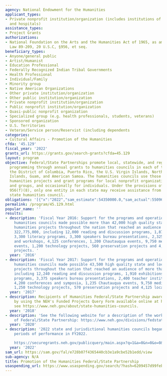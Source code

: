 ```yaml
---
agency: National Endowment for the Humanities
applicant_types:
- Private nonprofit institution/organization (includes institutions of higher education
  and hospitals)
assistance_types:
- Project Grants
authorizations:
- National Foundation on the Arts and the Humanities Act of 1965, as amended, Public
  Law 89-209, 20 U.S.C, §956, et seq.
beneficiary_types:
- Anyone/general public
- Artist/Humanist
- Education Professional
- Federally Recognized Indian Tribal Governments
- Health Professional
- Individual/Family
- Minority group
- Native American Organizations
- Other private institution/organization
- Other public institution/organization
- Private nonprofit institution/organization
- Public nonprofit institution/organization
- Quasi-public nonprofit organization
- Specialized group (e.g. health professionals, students, veterans)
- Sponsored organization
- U.S. Territories
- Veteran/Service person/Reservist (including dependents
categories:
- Cultural Affairs - Promotion of the Humanities
cfda: '45.129'
fiscal_year: '2022'
grants_url: https://grants.gov/search-grants?cfda=45.129
layout: program
objective: Federal/State Partnerships promote local, statewide, and regional humanities
  programming through annual grants to humanities councils in each of the fifty states,
  the District of Columbia, Puerto Rico, the U.S. Virgin Islands, Northern Mariana
  Islands, Guam, and American Samoa. The humanities councils use those grants to conduct
  humanities projects and grant programs for local nonprofit organizations, institutions,
  and groups, and occasionally for individuals. Under the provisions of 20 U.S.C.
  956(f)(8), only one entity in each state may receive assistance from NEH as the
  state humanities council.
obligations: '[{"x":"2022","sam_estimate":54350000.0,"sam_actual":55096350.0,"usa_spending_actual":54809566.57},{"x":"2023","sam_estimate":64450000.0,"sam_actual":0.0,"usa_spending_actual":69862970.99},{"x":"2024","sam_estimate":61800000.0,"sam_actual":0.0,"usa_spending_actual":66716319.54}]'
permalink: /program/45.129.html
popular_name: ''
results:
- description: 'Fiscal Year 2016: Support for the programs and operations of 56 state
    humanities councils made possible more than 42,000 high quality state and local
    humanities projects throughout the nation that reached an audience of more than
    322,775,000, including 12,000 reading and discussion programs, 1,875 exhibitions,
    3,300 literacy programs, 3,300 speakers bureau presentations, 2,325 teacher institutes
    and workshops, 4,125 conferences, 1,200 Chautauqua events, 9,750 media program
    events, 1,200 technology projects, 560 preservation projects and 4,050 local history
    projects. '
  year: '2016'
- description: 'Fiscal Year 2017: Support for the programs and operations of 56 state
    humanities councils made possible 43,500 high quality state and local humanities
    projects throughout the nation that reached an audience of more than 325,000,000,
    including 12,240 reading and discussion programs, 1,910 exhibitions, 3,375 literacy
    programs, 3,375 speakers bureau presentations, 2,400 teacher institutes and workshops,
    4,200 conferences and symposia, 1,235 Chautauqua events, 9,750 media program events,
    1,250 technology projects, 570 preservation projects and 4,125 local history projects.'
  year: '2017'
- description: Recipients of Humanities Federal/State Partnership awards may be found
    by using the NEH's Funded Projects Query Form available online at https://securegrants.neh.gov/publicquery/main.aspx.  Also
    see https://www.neh.gov/about/state-humanities-councils.
  year: '2018'
- description: 'See the following website for a description of the work of the Office
    of Federal/State Partnership: https://www.neh.gov/divisions/fedstate'
  year: '2020'
- description: '2022 state and jurisdictional humanities councils began new five year
    periods of performance in FY2022.

    https://securegrants.neh.gov/publicquery/main.aspx?q=1&a=0&n=0&o=0&ot=0&k=0&f=0&s=0&cd=0&p=0&d=1&dv=5&at=0&y=1&yf=2022&yt=2022&prd=0&cov=0&prz=0&wp=0&sp=0&ca=0&arp=0&ob=year&or=DESC'
  year: '2022'
sam_url: https://sam.gov/fal/e728b07f4365440cb3e1a9cbe52b1edd/view
sub-agency: N/A
title: Promotion of the Humanities Federal/State Partnership
usaspending_url: https://www.usaspending.gov/search/?hash=6209457d99febe182b2d7d91a279340c
---
```

